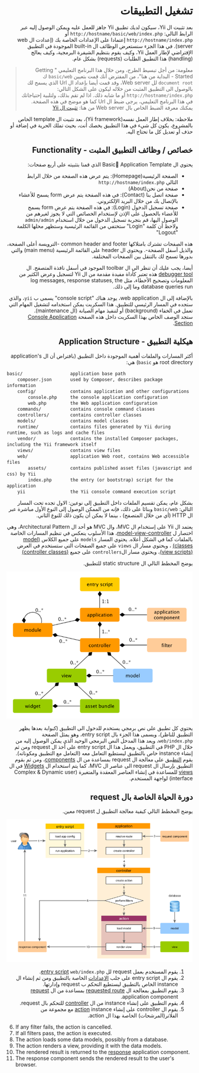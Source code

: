 # <div dir="rtl">تشغيل التطبيقات</div>

<p dir="rtl">
بعد تثبيت ال Yii، سيكون لديك تطبيق Yii جاهز للعمل عليه ويمكن الوصول إليه عبر
الرابط التالي:  <code>http://hostname/basic/web/index.php</code>  أو <code>http://hostname/index.php</code> إعتمادا على الإعدادات
الخاصة بك (إعدادت ال web server). في هذا الجزء سنستعرض الوظائف ال built-in الموجودة في التطبيق الإفتراضي لإطار العمل Yii، وكيف يقوم بتنظيم الشيفرة البرمجية، وكيف يعالج (handling) هذا التطبيق الطلبات (requests) بشكل عام.
</p>

<blockquote><p dir="rtl">
    معلومة: من أجل تبسيط الطرح، ومن خلال هذا البرنامج التعليمي " Getting Started - البداية من هنا"، من المفترض أنك قمت بتعيين <code>basic/web</code> ك <code>document root</code> لل Web server، وقد قمت أيضا بإعداد ال Url الذي يسمح لك بالوصول الى التطبيق المثبت من خلاله ليكون على الشكل التالي: <code>http://hostname/index.php</code> أو ما شابه ذلك.
اذا لم تقم بذلك، ولتلبية إحتياجاتك في هذا البرنامج التعليمي، يرجى ضبط ال Url كما هو موضح في هذه الصفحة.
يمكنك معرفة الضبط الخاص بال Web server من هنا:  <a href="start-installation.md">تثبيت ال Yii </a>
</p></blockquote>

<p dir="rtl">
ملاحظة: بخلاف إطار العمل نفسه(Yii framework)، بعد تثبيت ال template الخاص بالمشروع، يكون كل شيء في هذا التطبيق يخصك أنت، بحيث تملك الحرية في إضافة أو حذف أو تعديل كل ما تحتاج اليه.
</p>


## <div dir="rtl">خصائص / وظائف التطبيق المثبت - Functionality</div> <span id="functionality"></span>

<p dir="rtl">
    يحتوي ال Basic ِApplication Template الذي قمنا بتثبيته على أربع صفحات:
</p>

<ul dir="rtl">
    <li>الصفحة الرئيسية(Homepage): يتم عرض هذه الصفحة من خلال الرابط التالي <code>http://hostname/index.php</code> </li>
    <li>صفحة من نحن(About)</li>
    <li>صفحة اتصل بنا (Contact): في هذه الصفحة يتم عرض form يسمح للأعشاء بالإتصال بك من خلال البريد الإلكتروني.</li>
    <li>صفحة تسجيل الدخول (Login): في هذه الصفحة يتم عرض form يسمح للأعضاء بالحصول على الإذن لإستخدام الخصائص التي لا يجوز لغيرهم من الوصول اليها، قم بتجربة تسجيل الدخول من خلال استخدام <code>admin/admin</code> ولاحظ أن كلمة "Login" ستختفي من القائمة الرئيسية وستظهر محلها الكلمة "Logout"</li>
</ul>

<p dir="rtl">
هذه الصفحات تشترك بامتلاكها common header and footer -الترويسة أعلى الصفحة، والذيل أسفل الصفحة-. ويحتوي ال header على القائمة الرئيسية (main menu) والتي بدورها تسمح لك بالتنقل بين الصفحات المختلفة.
</p>

<p dir="rtl">
    أيضا، يجب عليك أن تنظر الى ال toolbar الموجود في أسفل نافذة المتصفح. ال <a href="https://github.com/yiisoft/yii2-debug/blob/master/docs/guide/README.md">debugger tool</a> هذه تعتبر كأداة مفيدة مقدمة من ال Yii لتسجيل وعرض الكثير من المعلومات وتصحيح الأخطاء، مثل  log messages, response statuses, the database queries run وما إلى ذلك.
</p>

<p dir="rtl">
    بالإضافة إلى ال  web application، يوجد هناك "console script" يسمى ب <code>yii</code>، والذي ستجده في المسار الرئيسي للتطبيق. هذا السكربت يمكن استخدامه لتشغيل المهام التي تعمل في الخفاء (background)  أو لتنفيذ مهام الصيانة (ال maintenance). <br /> ستجد الوصف الخاص بهذا السكربت  
    داخل هذه الصفحة <a href="tutorial-console.md">Console Application Section</a>.
</p>



## <div dir="rtl">هيكلية التطبيق - Application Structure</a> <span id="application-structure"></span>

<p dir="rtl">
    أكثر المسارات والملفات أهمية الموجودة داخل التطبيق (بافتراض أن ال application's root directory هو <code>basic</code>) هي:  
</p>

```
basic/                  application base path
    composer.json       used by Composer, describes package information
    config/             contains application and other configurations
        console.php     the console application configuration
        web.php         the Web application configuration
    commands/           contains console command classes
    controllers/        contains controller classes
    models/             contains model classes
    runtime/            contains files generated by Yii during runtime, such as logs and cache files
    vendor/             contains the installed Composer packages, including the Yii framework itself
    views/              contains view files
    web/                application Web root, contains Web accessible files
        assets/         contains published asset files (javascript and css) by Yii
        index.php       the entry (or bootstrap) script for the application
    yii                 the Yii console command execution script
```

<p dir="rtl">
بشكل عام، يمكن تقسيم الملفات داخل التطبيق إلى نوعين: الاول تجده تحت المسار التالي: <code>basic/web</code والثاني تجده بالمسارات الأخرى.<br />
وبنائا على ذلك، فإنه من الممكن الوصول إلى النوع الأول مباشرة عبر ال HTTP (أي من خلال المتصفح) ، بينما لا يمكن أن يكون ذلك للنوع الثاني.
</p>

<p dir="rtl">
    يعتمد ال Yii على إستخدام ال MVC، وال MVC هو أحد ال Architectural Pattern، وهي اختصار ل <a href="http://wikipedia.org/wiki/Model-view-controller">model-view-controller</a>،
هذا الأسلوب ينعكس في تنظيم المسارات الخاصة بالملفات كما في الشكل أعلاه. يحتوي المسار <code>models</code> على جميع الكلاس <a href="../guide/structure-models.md">(model classes)</a> ، ويحتوي مسار ال <code>views</code> على جميع الصفحات التي ستستخدم في العرض <a href="../guide/structure-controllers.md">(view scripts)</a>، ويحتوي مسار ال<code>controllers</code> على
    جميع <a href="../guide/structure-views.md">(controller classes)</a> 
</p>

<p dir="rtl">
    يوضح المخطط التالي ال static structure للتطبيق. 
</p>

![Static Structure of Application](../guide/images/application-structure.png)

<p dir="rtl">
    يحتوي كل تطبيق على نص برمجي يستخدم للدخول الى التطبيق (كبوابة بعدها يظهر التطبيق للناظر)، ويسمى هذا الجزء بال entry script، وهو يمثل الصفحة <code>web/index.php</code>، ويعد هذا المدخل النص البرمجي الوحيد الذي يمكن الوصول إليه من خلال ال PHP في التطبيق، ويعمل هذا ال entry script على أخذ ال request ومن ثم إنشاء instance خاص بالتطبيق ليستطيع التعامل معه (التعامل مع التطبيق ومكوناته).
    يقوم <a href="../guide/structure-applications.md">التطبيق</a> على معالجة ال request بمساعدة من ال <a href="../guide/concept-components.md">components</a>، ومن ثم بقوم التطبيق بإرسال ال request الى عناصر ال MVC، كما يتم استخدام ال <a href="../guide/structure-widgets.md">Widgets</a> في ال <a href="../guide/structure-views.md">views</a> للمساعدة في إنشاء العناصر المعقدة والمتغيرة (Complex & Dynamic user interface) لواجهة المستخدم.
</p>


## <div dir="rtl">دورة الحياة الخاصة بال request</a> <span id="request-lifecycle"></span>

<p dir="rtl">
يوضح المخطط التالي كيفية معالجة التطبيق ل request معين.
</p>

![Request Lifecycle](../guide/images/request-lifecycle.png)

<ol dir="rtl">
    <li>يقوم المستخدم بعمل request لل <a href="../guide/structure-entry-scripts.md">entry script</a> <code>web/index.php</code>.</li>
    <li>يقوم ال entry script على جلب <a href="../guide/concept-configurations.md">الإعدادات</a> الخاصة بالتطبيق ومن ثم إنشاء ال instance الخاص بالتطبيق ليستطيع التحكم ب request وإدارتها.</li>
    <li>يقوم التطبيق بمعالجة ال <a href="../guide/runtime-routing.md">requested route</a> بمساعدة من ال <a href="../guide/runtime-requests.md">request</a> application component.</li>
    <li>يقوم التطبيق على إنشاء instance من ال <a href="../guide/structure-controllers.md">controller</a> للتحكم بال request.</li>
    <li>يقوم ال controller على إنشاء <a href="../guide/structure-controllers.md">action</a> instance مع مجموعة من الفلاتر(المرشحات) الخاصة بهذا ال action.</li>
</ol>

6. If any filter fails, the action is cancelled.
7. If all filters pass, the action is executed.
8. The action loads some data models, possibly from a database.
9. The action renders a view, providing it with the data models.
10. The rendered result is returned to the [response](runtime-responses.md) application component.
11. The response component sends the rendered result to the user's browser.
